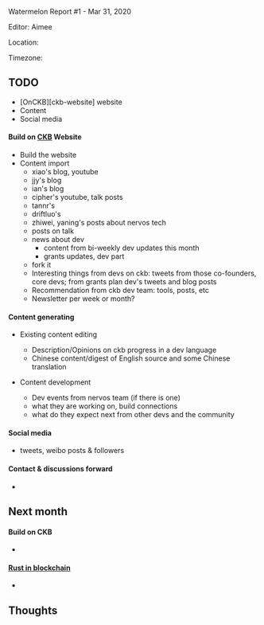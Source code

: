 Watermelon Report #1 - Mar 31, 2020

Editor: Aimee

Location:

Timezone:

## TODO

- [OnCKB][ckb-website] website
- Content
- Social media

#### Build on [CKB][ckb-github] Website

- Build the website
- Content import
  - xiao's blog, youtube
  - jjy's blog
  - ian's blog
  - cipher's youtube, talk posts
  - tannr's
  - driftluo's
  - zhiwei, yaning's posts about nervos tech
  - posts on talk
  - news about dev
    - content from bi-weekly dev updates this month
    - grants updates, dev part
  - fork it
  - Interesting things from devs on ckb: tweets from those co-founders, core devs; from grants plan dev's tweets and blog posts
  - Recommendation from ckb dev team: tools, posts, etc
  - Newsletter per week or month?

#### Content generating

- Existing content editing
  - Description/Opinions on ckb progress in a dev language
  - Chinese content/digest of English source and some Chinese translation

- Content development
  - Dev events from nervos team (if there is one)
  - what they are working on, build connections
  - what do they expect next from other devs and the community


#### Social media

- tweets, weibo posts & followers

#### Contact & discussions forward

-


## Next month

#### Build on CKB

-

#### [Rust in blockchain][rib-github]

-

## Thoughts


[ckb-github]: https://github.com/nervosnetwork/ckb
[rib-github]: https://github.com/rust-in-blockchain/Rust-in-Blockchain
[onckb-website]: https://www.onckb.com/
